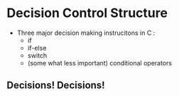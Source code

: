 # Decision Control Structure

- Three major decision making instrucitons in C :
    - if
    - if-else
    - switch 
    - (some what less important) conditional operators 

## Decisions! Decisions!